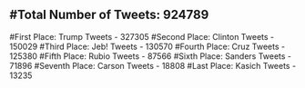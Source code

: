 #Total Number of Tweets: 924789 
---
#First Place: Trump Tweets - 327305
#Second Place: Clinton Tweets - 150029
#Third Place: Jeb! Tweets - 130570
#Fourth Place: Cruz Tweets - 125380
#Fifth Place: Rubio Tweets - 87566
#Sixth Place: Sanders Tweets - 71896
#Seventh Place: Carson Tweets - 18808
#Last Place: Kasich Tweets - 13235
